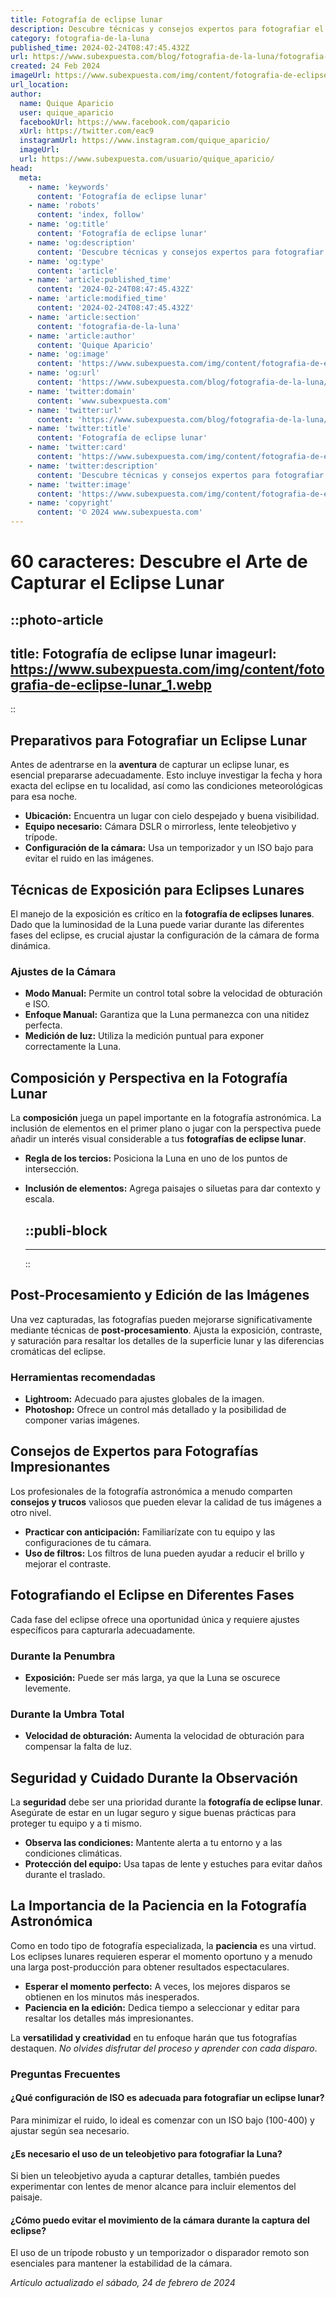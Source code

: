 ```yaml
---
title: Fotografía de eclipse lunar
description: Descubre técnicas y consejos expertos para fotografiar el eclipse lunar. Captura la belleza celestial con nuestra guía detallada.
category: fotografia-de-la-luna
published_time: 2024-02-24T08:47:45.432Z
url: https://www.subexpuesta.com/blog/fotografia-de-la-luna/fotografia-de-eclipse-lunar
created: 24 Feb 2024
imageUrl: https://www.subexpuesta.com/img/content/fotografia-de-eclipse-lunar_1.webp
url_location:
author:
  name: Quique Aparicio
  user: quique_aparicio
  facebookUrl: https://www.facebook.com/qaparicio
  xUrl: https://twitter.com/eac9
  instagramUrl: https://www.instagram.com/quique_aparicio/
  imageUrl: 
  url: https://www.subexpuesta.com/usuario/quique_aparicio/
head:
  meta:
    - name: 'keywords'
      content: 'Fotografía de eclipse lunar'
    - name: 'robots'
      content: 'index, follow'
    - name: 'og:title'
      content: 'Fotografía de eclipse lunar'
    - name: 'og:description'
      content: 'Descubre técnicas y consejos expertos para fotografiar el eclipse lunar. Captura la belleza celestial con nuestra guía detallada.'
    - name: 'og:type'
      content: 'article'
    - name: 'article:published_time'
      content: '2024-02-24T08:47:45.432Z'
    - name: 'article:modified_time'
      content: '2024-02-24T08:47:45.432Z'
    - name: 'article:section'
      content: 'fotografia-de-la-luna'
    - name: 'article:author'
      content: 'Quique Aparicio'
    - name: 'og:image'
      content: 'https://www.subexpuesta.com/img/content/fotografia-de-eclipse-lunar_1.webp'
    - name: 'og:url'
      content: 'https://www.subexpuesta.com/blog/fotografia-de-la-luna/fotografia-de-eclipse-lunar'
    - name: 'twitter:domain'
      content: 'www.subexpuesta.com'
    - name: 'twitter:url'
      content: 'https://www.subexpuesta.com/blog/fotografia-de-la-luna/fotografia-de-eclipse-lunar'
    - name: 'twitter:title'
      content: 'Fotografía de eclipse lunar'
    - name: 'twitter:card'
      content: 'https://www.subexpuesta.com/img/content/fotografia-de-eclipse-lunar_1.webp'
    - name: 'twitter:description'
      content: 'Descubre técnicas y consejos expertos para fotografiar el eclipse lunar. Captura la belleza celestial con nuestra guía detallada.'
    - name: 'twitter:image'
      content: 'https://www.subexpuesta.com/img/content/fotografia-de-eclipse-lunar_1.webp'
    - name: 'copyright'
      content: '© 2024 www.subexpuesta.com'
---
```

# 60 caracteres: Descubre el Arte de Capturar el Eclipse Lunar


::photo-article
---
title: Fotografía de eclipse lunar
imageurl: https://www.subexpuesta.com/img/content/fotografia-de-eclipse-lunar_1.webp
---
::


## Preparativos para Fotografiar un Eclipse Lunar
Antes de adentrarse en la **aventura** de capturar un eclipse lunar, es esencial prepararse adecuadamente. Esto incluye investigar la fecha y hora exacta del eclipse en tu localidad, así como las condiciones meteorológicas para esa noche.

- **Ubicación:** Encuentra un lugar con cielo despejado y buena visibilidad.
- **Equipo necesario:** Cámara DSLR o mirrorless, lente teleobjetivo y trípode.
- **Configuración de la cámara:** Usa un temporizador y un ISO bajo para evitar el ruido en las imágenes.

## Técnicas de Exposición para Eclipses Lunares
El manejo de la exposición es crítico en la **fotografía de eclipses lunares**. Dado que la luminosidad de la Luna puede variar durante las diferentes fases del eclipse, es crucial ajustar la configuración de la cámara de forma dinámica.

### Ajustes de la Cámara
- **Modo Manual:** Permite un control total sobre la velocidad de obturación e ISO.
- **Enfoque Manual:** Garantiza que la Luna permanezca con una nitidez perfecta.
- **Medición de luz:** Utiliza la medición puntual para exponer correctamente la Luna.

## Composición y Perspectiva en la Fotografía Lunar
La **composición** juega un papel importante en la fotografía astronómica. La inclusión de elementos en el primer plano o jugar con la perspectiva puede añadir un interés visual considerable a tus **fotografías de eclipse lunar**.

- **Regla de los tercios:** Posiciona la Luna en uno de los puntos de intersección.
- **Inclusión de elementos:** Agrega paisajes o siluetas para dar contexto y escala.


  ::publi-block
  ---
  ---
  ::
  
  
## Post-Procesamiento y Edición de las Imágenes
Una vez capturadas, las fotografías pueden mejorarse significativamente mediante técnicas de **post-procesamiento**. Ajusta la exposición, contraste, y saturación para resaltar los detalles de la superficie lunar y las diferencias cromáticas del eclipse.

### Herramientas recomendadas
- **Lightroom:** Adecuado para ajustes globales de la imagen.
- **Photoshop:** Ofrece un control más detallado y la posibilidad de componer varias imágenes.

## Consejos de Expertos para Fotografías Impresionantes
Los profesionales de la fotografía astronómica a menudo comparten **consejos y trucos** valiosos que pueden elevar la calidad de tus imágenes a otro nivel.

- **Practicar con anticipación:** Familiarízate con tu equipo y las configuraciones de tu cámara.
- **Uso de filtros:** Los filtros de luna pueden ayudar a reducir el brillo y mejorar el contraste.

## Fotografiando el Eclipse en Diferentes Fases
Cada fase del eclipse ofrece una oportunidad única y requiere ajustes específicos para capturarla adecuadamente.

### Durante la Penumbra
- **Exposición:** Puede ser más larga, ya que la Luna se oscurece levemente.
### Durante la Umbra Total
- **Velocidad de obturación:** Aumenta la velocidad de obturación para compensar la falta de luz.

## Seguridad y Cuidado Durante la Observación
La **seguridad** debe ser una prioridad durante la **fotografía de eclipse lunar**. Asegúrate de estar en un lugar seguro y sigue buenas prácticas para proteger tu equipo y a ti mismo.

- **Observa las condiciones:** Mantente alerta a tu entorno y a las condiciones climáticas.
- **Protección del equipo:** Usa tapas de lente y estuches para evitar daños durante el traslado.

## La Importancia de la Paciencia en la Fotografía Astronómica
Como en todo tipo de fotografía especializada, la **paciencia** es una virtud. Los eclipses lunares requieren esperar el momento oportuno y a menudo una larga post-producción para obtener resultados espectaculares.

- **Esperar el momento perfecto:** A veces, los mejores disparos se obtienen en los minutos más inesperados.
- **Paciencia en la edición:** Dedica tiempo a seleccionar y editar para resaltar los detalles más impresionantes.

La **versatilidad y creatividad** en tu enfoque harán que tus fotografías destaquen. *No olvides disfrutar del proceso y aprender con cada disparo*.

### Preguntas Frecuentes 

#### ¿Qué configuración de ISO es adecuada para fotografiar un eclipse lunar?
Para minimizar el ruido, lo ideal es comenzar con un ISO bajo (100-400) y ajustar según sea necesario.

#### ¿Es necesario el uso de un teleobjetivo para fotografiar la Luna?
Si bien un teleobjetivo ayuda a capturar detalles, también puedes experimentar con lentes de menor alcance para incluir elementos del paisaje.

#### ¿Cómo puedo evitar el movimiento de la cámara durante la captura del eclipse?
El uso de un trípode robusto y un temporizador o disparador remoto son esenciales para mantener la estabilidad de la cámara.

_Artículo actualizado el sábado, 24 de febrero de 2024_
